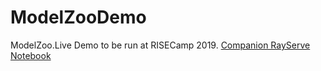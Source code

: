 # ModelZooDemo
ModelZoo.Live Demo to be run at RISECamp 2019.
[Companion RayServe Notebook](https://github.com/simon-mo/serve-demo)
